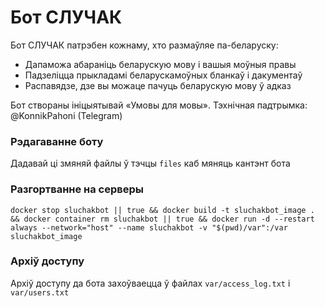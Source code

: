 # Бот СЛУЧАК

Бот СЛУЧАК патрэбен кожнаму, хто размаўляе па-беларуску:

- Дапаможа абараніць беларускую мову і вашыя моўныя правы
- Падзеліцца прыкладамі беларускамоўных бланкаў і дакументаў
- Распавядзе, дзе вы можаце пачуць беларускую мову ў адказ

Бот створаны ініцыятывай «Умовы для мовы». Тэхнічная падтрымка: @KonnikPahoni (Telegram)

### Рэдагаванне боту

Дадавай ці змяняй файлы ў тэчцы `files` каб мяняць кантэнт бота

### Разгортванне на серверы

```
docker stop sluchakbot || true && docker build -t sluchakbot_image . && docker container rm sluchakbot || true && docker run -d --restart always --network="host" --name sluchakbot -v "$(pwd)/var":/var sluchakbot_image
```

### Архіў доступу

Архіў доступу да бота захоўваецца ў файлах `var/access_log.txt` і `var/users.txt`
